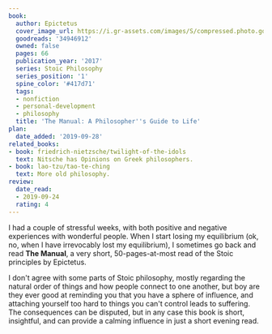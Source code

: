 ```yaml
---
book:
  author: Epictetus
  cover_image_url: https://i.gr-assets.com/images/S/compressed.photo.goodreads.com/books/1525038557l/34946912._SY475_.jpg
  goodreads: '34946912'
  owned: false
  pages: 66
  publication_year: '2017'
  series: Stoic Philosophy
  series_position: '1'
  spine_color: '#417d71'
  tags:
  - nonfiction
  - personal-development
  - philosophy
  title: 'The Manual: A Philosopher''s Guide to Life'
plan:
  date_added: '2019-09-28'
related_books:
- book: friedrich-nietzsche/twilight-of-the-idols
  text: Nitsche has Opinions on Greek philosophers.
- book: lao-tzu/tao-te-ching
  text: More old philosophy.
review:
  date_read:
  - 2019-09-24
  rating: 4
---
```


I had a couple of stressful weeks, with both positive and negative experiences with wonderful people. When I start
losing my equilibrium (ok, no, when I have irrevocably lost my equilibrium), I sometimes go back and read **The
Manual**, a very short, 50-pages-at-most read of the Stoic principles by Epictetus.

I don't agree with some parts of Stoic philosophy, mostly regarding the natural order of things and how people connect
to one another, but boy are they ever good at reminding you that you have a sphere of influence, and attaching yourself
too hard to things you can't control leads to suffering. The consequences can be disputed, but in any case this book is
short, insightful, and can provide a calming influence in just a short evening read.
